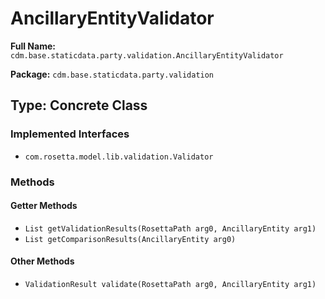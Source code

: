 # AncillaryEntityValidator

**Full Name:** `cdm.base.staticdata.party.validation.AncillaryEntityValidator`

**Package:** `cdm.base.staticdata.party.validation`

## Type: Concrete Class

### Implemented Interfaces

- `com.rosetta.model.lib.validation.Validator`

### Methods

#### Getter Methods

- `List getValidationResults(RosettaPath arg0, AncillaryEntity arg1)`
- `List getComparisonResults(AncillaryEntity arg0)`

#### Other Methods

- `ValidationResult validate(RosettaPath arg0, AncillaryEntity arg1)`

